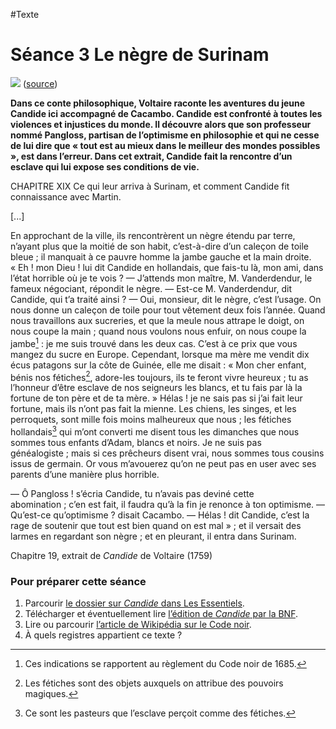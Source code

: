 #Texte

# Séance 3 Le nègre de Surinam
![](https://upload.wikimedia.org/wikipedia/commons/c/c5/Candide_Moreau_a_III.jpg)
([source](https://commons.wikimedia.org/wiki/File:Candide_Moreau_a_III.jpg))

**Dans ce conte philosophique, Voltaire raconte les aventures du jeune Candide ici accompagné de Cacambo. Candide est confronté à toutes les violences et injustices du monde. Il découvre alors que son professeur nommé Pangloss, partisan de l’optimisme en philosophie et qui ne cesse de lui dire que « tout est au mieux dans le meilleur des mondes possibles », est dans l’erreur. Dans cet extrait, Candide fait la rencontre d’un esclave qui lui expose ses conditions de vie.**

CHAPITRE XIX
Ce qui leur arriva à Surinam, et comment Candide fit connaissance avec Martin.

[...]

En approchant de la ville, ils rencontrèrent un nègre étendu par terre, n’ayant plus que la moitié de son habit, c’est-à-dire d’un caleçon de toile bleue ; il manquait à ce pauvre homme la jambe gauche et la main droite. « Eh ! mon Dieu ! lui dit Candide en hollandais, que fais-tu là, mon ami, dans l’état horrible où je te vois ? — J’attends mon maître, M. Vanderdendur, le fameux négociant, répondit le nègre. — Est-ce M. Vanderdendur, dit Candide, qui t’a traité ainsi ? — Oui, monsieur, dit le nègre, c’est l’usage. On nous donne un caleçon de toile pour tout vêtement deux fois l’année. Quand nous travaillons aux sucreries, et que la meule nous attrape le doigt, on nous coupe la main ; quand nous voulons nous enfuir, on nous coupe la jambe[^1] : je me suis trouvé dans les deux cas. C’est à ce prix que vous mangez du sucre en Europe. Cependant, lorsque ma mère me vendit dix écus patagons sur la côte de Guinée, elle me disait : « Mon cher enfant, bénis nos fétiches[^2], adore-les toujours, ils te feront vivre heureux ; tu as l’honneur d’être esclave de nos seigneurs les blancs, et tu fais par là la fortune de ton père et de ta mère. » Hélas ! je ne sais pas si j’ai fait leur fortune, mais ils n’ont pas fait la mienne. Les chiens, les singes, et les perroquets, sont mille fois moins malheureux que nous ; les fétiches hollandais[^3] qui m’ont converti me disent tous les dimanches que nous sommes tous enfants d’Adam, blancs et noirs. Je ne suis pas généalogiste ; mais si ces prêcheurs disent vrai, nous sommes tous cousins issus de germain. Or vous m’avouerez qu’on ne peut pas en user avec ses parents d’une manière plus horrible.

— Ô Pangloss ! s’écria Candide, tu n’avais pas deviné cette abomination ; c’en est fait, il faudra qu’à la fin je renonce à ton optimisme. — Qu’est-ce qu’optimisme ? disait Cacambo. — Hélas ! dit Candide, c’est la rage de soutenir que tout est bien quand on est mal » ; et il versait des larmes en regardant son nègre ; et en pleurant, il entra dans Surinam.

Chapitre 19, extrait de *Candide* de Voltaire (1759)

### Pour préparer cette séance
1. Parcourir [le dossier sur *Candide* dans Les Essentiels](https://gallica.bnf.fr/essentiels/voltaire/candide).
2. Télécharger et éventuellement lire [l’édition de *Candide* par la BNF](https://apps.apple.com/gb/app/candide-the-enhanced-edition/id581935562).
3. Lire ou parcourir [l’article de Wikipédia sur le Code noir](https://fr.wikipedia.org/wiki/Code_noir).
4. À quels registres appartient ce texte ?

[^1]:	Ces indications se rapportent au règlement du Code noir de 1685.
[^2]:	Les fétiches sont des objets auxquels on attribue des pouvoirs magiques.
[^3]:	Ce sont les pasteurs que l’esclave perçoit comme des fétiches.